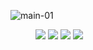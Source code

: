 ![main-01](https://user-images.githubusercontent.com/95726560/205064801-1148ccce-76df-491c-bbb3-af80b5dfeda0.jpg)

<figure>
<img src="https://img.shields.io/badge/JavaScript-F7DF1E?style=flat-square&logo=JavaScript&logoColor=black"/>
<img src="https://img.shields.io/badge/CSS3-1572B6?style=flat-square&logo=CSS3&logoColor=black"/>
<img src="https://img.shields.io/badge/HTML5-E34F26?style=flat-square&logo=HTML5&logoColor=black"/>
<img src="https://img.shields.io/badge/Vue.js-4FC08D?style=flat-square&logo=Vue.js&logoColor=black"/>
</figure>

